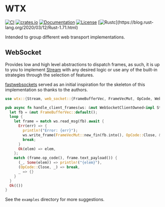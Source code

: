 # WTX 

[![CI](https://github.com/c410-f3r/regular-crates/workflows/CI/badge.svg)](https://github.com/c410-f3r/wtx/actions?query=workflow%3ACI)
[![crates.io](https://img.shields.io/crates/v/wtx.svg)](https://crates.io/crates/wtx)
[![Documentation](https://docs.rs/wtx/badge.svg)](https://docs.rs/wtx)
[![License](https://img.shields.io/badge/license-APACHE2-blue.svg)](./LICENSE)
[![Rustc](https://img.shields.io/badge/rustc-1.71-lightgray")](https://blog.rust-lang.org/2020/03/12/Rust-1.71.html)

Intended to group different web transport implementations.

## WebSocket

Provides low and high level abstractions to dispatch frames, as such, it is up to you to implement [Stream](https://docs.rs/wtx/latest/wtx/trait.Stream.html) with any desired logic or use any of the built-in strategies through the selection of features.

[fastwebsockets](https://github.com/denoland/fastwebsockets) served as an initial inspiration for the skeleton of this implementation so thanks to the authors.

```rust
use wtx::{Stream, web_socket::{FrameBufferVec, FrameVecMut, OpCode, WebSocketClientOwned}};

pub async fn handle_client_frames(ws: &mut WebSocketClientOwned<impl Stream>) -> wtx::Result<()> {
  let fb = &mut FrameBufferVec::default();
  loop {
    let frame = match ws.read_msg(fb).await {
      Err(err) => {
        println!("Error: {err}");
        ws.write_frame(FrameVecMut::new_fin(fb.into(), OpCode::Close, &[])?).await?;
        break;
      }
      Ok(elem) => elem,
    };
    match (frame.op_code(), frame.text_payload()) {
      (_, Some(elem)) => println!("{elem}"),
      (OpCode::Close, _) => break,
      _ => {}
    }
  }
  Ok(())
}
```

See the `examples` directory for more suggestions.